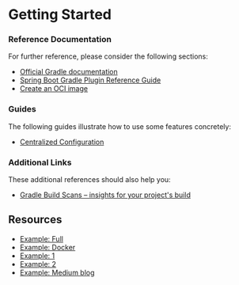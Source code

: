 # Getting Started

### Reference Documentation
For further reference, please consider the following sections:

* [Official Gradle documentation](https://docs.gradle.org)
* [Spring Boot Gradle Plugin Reference Guide](https://docs.spring.io/spring-boot/docs/2.6.2/gradle-plugin/reference/html/)
* [Create an OCI image](https://docs.spring.io/spring-boot/docs/2.6.2/gradle-plugin/reference/html/#build-image)

### Guides
The following guides illustrate how to use some features concretely:

* [Centralized Configuration](https://spring.io/guides/gs/centralized-configuration/)

### Additional Links
These additional references should also help you:

* [Gradle Build Scans – insights for your project's build](https://scans.gradle.com#gradle)

## Resources

- [Example: Full](https://github.com/hyness/spring-cloud-config-server)
- [Example: Docker](https://medium.com/@guillaume.borne/how-to-dockerize-a-spring-cloud-config-server-b9f6997ba91)
- [Example: 1](https://github.com/kousikpaul4u/Spring-cloud-config-server)
- [Example: 2](https://www.tutorialspoint.com/spring_boot/spring_boot_cloud_configuration_server.htm)
- [Example: Medium blog](https://medium.com/@kousikpaul/spring-cloud-config-server-client-gradle-ssh-authentication-ac8f90d28ff5)